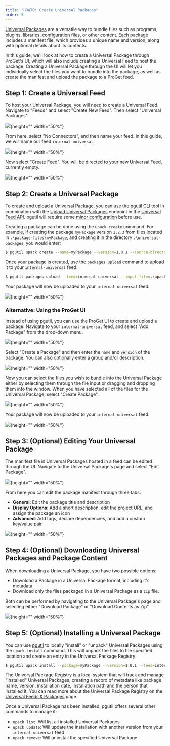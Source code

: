 ```yaml
---
title: "HOWTO: Create Universal Packages"
order: 5
---
```


[Universal Packages](/docs/proget/feeds/universal/universal-packages) are a versatile way to bundle files such as programs, plugins, libraries, configuration files, or other content. Each package includes a manifest file, which provides a unique name and version, along with optional details about its contents.

In this guide, we'll look at how to create a Universal Package through ProGet's UI, which will also include creating a Universal Feed to host the package. Creating a Universal Package through the UI will let you individually select the files you want to bundle into the package, as well as create the manifest and upload the package to a ProGet feed. 

## Step 1: Create a Universal Feed

To host your Universal Package, you will need to create a Universal Feed. Navigate to "Feeds" and select "Create New Feed". Then select "Universal Packages".

![](/resources/docs/proget-upack-createfeed.png){height="" width="50%"}

From here, select "No Connectors", and then name your feed. In this guide, we will name our feed `internal-universal`.

![](/resources/docs/proget-upack-createfeed-internal.png){height="" width="50%"}

Now select "Create Feed". You will be directed to your new Universal Feed, currently empty.

![](/resources/docs/proget-upack-feed-internal.png){height="" width="50%"}

## Step 2: Create a Universal Package

To create and upload a Universal Package, you can use the [pgutil](https://docs.inedo.com/docs/proget/reference-api/proget-pgutil) CLI tool in combination with the [Upload Universal Packages](/docs/proget/reference-api/universal-feed/upload) endpoint in the [Universal Feed API](/docs/proget/reference-api/universal-feed). pgutil will require some [minor configuration](/docs/proget/reference-api/proget-pgutil#sources) before use. 

Creating a package can be done using the `upack create` command. For example, if creating the package `myPackage` version `1.2.3` from files located in `.\package-files\myPackage`, and creating it in the directory `.\universal-packages`, you would enter:

```bash
$ pgutil upack create --name=myPackage --version=1.0.1 --source-directory=.\package-files\myPackage --target-directory=.\upacks
```

Once your package is created, use the `packages upload` command to upload it to your `internal-universal` feed:

```bash
$ pgutil packages upload --feed=internal-universal --input-file=.\upacks\MyPackage.1.0.1.upack
```

Your package will now be uploaded to your `internal-universal` feed. 

![](/resources/docs/proget-upack-feed-uploaded.png){height="" width="50%"}

### Alternative: Using the ProGet UI

Instead of using pgutil, you can use the ProGet UI to create and upload a package. Navigate to your `internal-universal` feed, and select "Add Package" from the drop-down menu.

![](/resources/docs/proget-upack-feed-addpackage.png){height="" width="50%"}

Select "Create a Package" and then enter the `name` and `version` of the package. You can also optionally enter a group and/or description.

![](/resources/docs/proget-upack-createpackage-details.png){height="" width="50%"}

Now you can select the files you wish to bundle into the Universal Package either by selecting them through the file input or dragging and dropping them into the window. When you have selected all of the files for the Universal Package, select "Create Package".

![](/resources/docs/proget-upack-createpackage.png){height="" width="50%"}

Your package will now be uploaded to your `internal-universal` feed. 

![](/resources/docs/proget-upack-feed-uploaded.png){height="" width="50%"}

## Step 3: (Optional) Editing Your Universal Package

The manifest file in Universal Packages hosted in a feed can be edited through the UI. Navigate to the Universal Package's page and select "Edit Package".

![](/resources/docs/proget-upack-package-edit.png){height="" width="50%"}

From here you can edit the package manifest through three tabs:

- **General**: Edit the package title and description
- **Display Options**: Add a short description, edit the project URL, and assign the package an icon
- **Advanced**: Add tags, declare dependencies, and add a custom key/value pair.

![](/resources/docs/proget-upack-edit-advanced.png){height="" width="50%"}

## Step 4: (Optional) Downloading Universal Packages and Package Content

When downloading a Universal Package, you have two possible options:

* Download a Package in a Universal Package format, including it's metadata
* Download only the files packaged in a Universal Package as a `zip` file. 

Both can be performed by navigating to the Universal Package's page and selecting either "Download Package" or "Download Contents as Zip". 

![](/resources/docs/proget-upack-package-download.png){height="" width="50%"}

## Step 5: (Optional) Installing a Universal Package

You can use [pgutil](https://docs.inedo.com/docs/proget/reference-api/proget-pgutil) to locally "install" or "unpack" Universal Packages using the `upack install` command. This will unpack the files to the specified location and create an entry in the Universal Package Registry:

```bash
$ pgutil upack install --package=myPackage --version=1.0.1 --feed=internal-universal --target=.\universal-packages\myPackage
```

The Universal Package Registry is a local system that will track and manage "installed" Universal Packages, creating a record of metadata like package name, version, installation date, installation path and the person that installed it. You can read more about the Universal Package Registry on the [Universal Feeds & Packages](/docs/proget/feeds/universal#upack-registry) page.

Once a Universal Package has been installed, pgutil offers several other commands to manage it:

* `upack list`: Will list all installed Universal Packages
* `upack update`: Will update the installation with another version from your `internal-universal` feed
* `upack remove`: Will uninstall the specified Universal Package